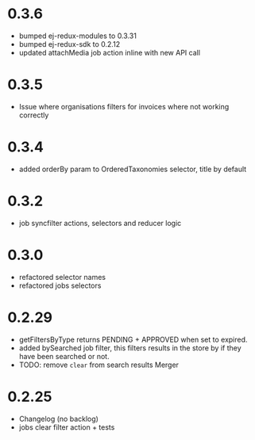 # 0.3.6

- bumped ej-redux-modules to 0.3.31
- bumped ej-redux-sdk to 0.2.12
- updated attachMedia job action inline with new API call

# 0.3.5

- Issue where organisations filters for invoices where not working correctly

# 0.3.4

- added orderBy param to OrderedTaxonomies selector, title by default

# 0.3.2

- job syncfilter actions, selectors and reducer logic

# 0.3.0

- refactored selector names
- refactored jobs selectors

# 0.2.29

- getFiltersByType returns PENDING + APPROVED when set to expired.
- added bySearched job filter, this filters results in the store by if they have been searched or not.
- TODO: remove `clear` from search results Merger

# 0.2.25

- Changelog (no backlog)
- jobs clear filter action + tests
